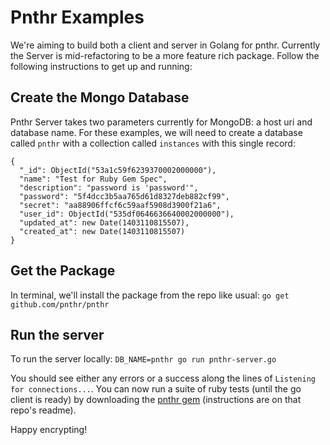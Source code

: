 # Pnthr Examples

We're aiming to build both a client and server in Golang for pnthr. Currently the Server is mid-refactoring to be a more feature rich package. Follow the following instructions to get up and running:

## Create the Mongo Database

Pnthr Server takes two parameters currently for MongoDB: a host uri and database name. For these examples, we will need to create a database called `pnthr` with a collection called `instances` with this single record:

```
{
  "_id": ObjectId("53a1c59f6239370002000000"),
  "name": "Test for Ruby Gem Spec",
  "description": "password is 'password'",
  "password": "5f4dcc3b5aa765d61d8327deb882cf99",
  "secret": "aa88906ffcf6c59aaf5908d3900f21a6",
  "user_id": ObjectId("535df0646636640002000000"),
  "updated_at": new Date(1403110815507),
  "created_at": new Date(1403110815507)
}
```

## Get the Package

In terminal, we'll install the package from the repo like usual:
`go get github.com/pnthr/pnthr`



## Run the server

To run the server locally:
`DB_NAME=pnthr go run pnthr-server.go`

You should see either any errors or a success along the lines of `Listening for connections...`. You can now run a suite of ruby tests (until the go client is ready) by downloading the [pnthr gem](https://github.com/pnthr/pnthr-gem) (instructions are on that repo's readme).

Happy encrypting!
